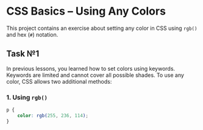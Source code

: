 # CSS Basics – Using Any Colors

This project contains an exercise about setting any color in CSS using `rgb()` and hex (`#`) notation.

## Task №1

In previous lessons, you learned how to set colors using keywords.  
Keywords are limited and cannot cover all possible shades. To use any color, CSS allows two additional methods:

### 1. Using `rgb()`
```css
p {
    color: rgb(255, 236, 114);
}
